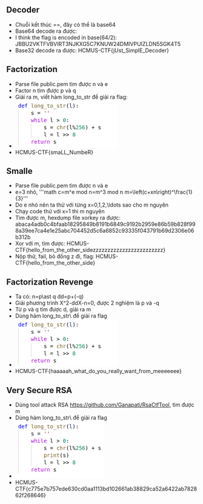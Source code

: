## Decoder
- Chuỗi kết thúc ==, đây có thể là base64
- Base64 decode ra được:
- I think the flag is encoded in base(64/2): JBBU2VKTFVBVIRT3NJKXG5C7KNUW24DMIVPUIZLDN5SGK4T5
- Base32 decode ra được:
HCMUS-CTF{jUst_SimplE_Decoder}

## Factorization
- Parse file public.pem tìm được n và e
- Factor n tìm được p và q
- Giải ra m, viết hàm long_to_str để giải ra flag:
- ![alt text](https://github.com/1712249/HCMUS-CTF_Capoo/blob/master/aquawind0130/Factorization.bmp)
- HCMUS-CTF{smaLL_NumbeR}

## Smalle
- Parse file public.pem tìm được n và e 
- e=3 nhỏ, 
'''math c=m^e mod n=m^3 mod n
m=\left(c+xn\right)^\frac{1}{3}'''
- Do e nhỏ nên ta thử với từng x=0,1,2,\ldots sao cho m nguyên
- Chạy code thử với x=1 thì m nguyên
- Tìm được m, hexdump file xorkey ra được:
abaca4adb0c4bfaab18295849b8191b6849c9192b2959e86b59b828f998a39ee7ca4e1e25abc704452d5c6a6852c93335f043791b69d2306e06b312b
- Xor với m, tìm được:
HCMUS-CTF{hello_from_the_other_sidezzzzzzzzzzzzzzzzzzzzzzzz}
- Nộp thử, fail, bỏ đống z đi, flag:
HCMUS-CTF{hello_from_the_other_side}

## Factorization Revenge
- Ta có:
n=p\ast q
dd=p+(-q)
- Giải phương trình X^2-ddX-n=0, được 2 nghiệm là p và -q
- Từ p và q tìm được d, giải ra m
- Dùng hàm long_to_str\ để giải ra flag
- ![alt text](https://github.com/1712249/HCMUS-CTF_Capoo/blob/master/aquawind0130/Factorization%20Revenge.bmp) 
- HCMUS-CTF{haaaaah_what_do_you_really_want_from_meeeeeee}

## Very Secure RSA
- Dùng tool attack RSA https://github.com/Ganapati/RsaCtfTool, tìm được m
- Dùng hàm long_to_str\ để giải ra flag
 - ![alt text](https://github.com/1712249/HCMUS-CTF_Capoo/blob/master/aquawind0130/Very%20Secure%20RSA.bmp)
- HCMUS-CTF{c775e7b757ede630cd0aa1113bd102661ab38829ca52a6422ab782862f268646}

